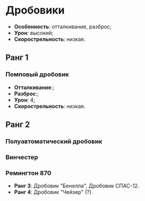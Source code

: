 # Дробовики

* **Особенность**: отталкивание, разброс;
* **Урон**: высокий;
* **Скорострельность**: низкая.

## Ранг 1

### Помповый дробовик


* **Отталкивание**:;
* **Разброс**:;
* **Урон**: 4;
* **Скорострельность**: низкая.

## Ранг 2

### Полуавтоматический дробовик

### Винчестер

### Ремингтон 870


* **Ранг 3**: Дробовик "Бенелла", Дробовик СПАС-12.
* **Ранг 4**: Дробовик "Чейзер" (?).